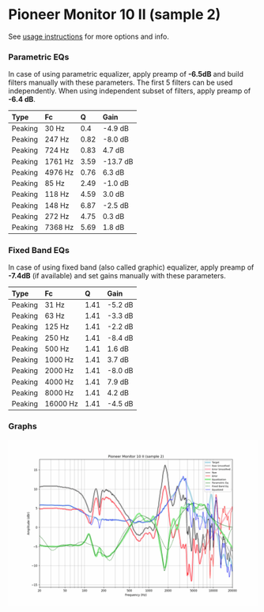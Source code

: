 # Pioneer Monitor 10 II (sample 2)
See [usage instructions](https://github.com/jaakkopasanen/AutoEq#usage) for more options and info.

### Parametric EQs
In case of using parametric equalizer, apply preamp of **-6.5dB** and build filters manually
with these parameters. The first 5 filters can be used independently.
When using independent subset of filters, apply preamp of **-6.4 dB**.

| Type    | Fc      |    Q | Gain     |
|:--------|:--------|:-----|:---------|
| Peaking | 30 Hz   | 0.4  | -4.9 dB  |
| Peaking | 247 Hz  | 0.82 | -8.0 dB  |
| Peaking | 724 Hz  | 0.83 | 4.7 dB   |
| Peaking | 1761 Hz | 3.59 | -13.7 dB |
| Peaking | 4976 Hz | 0.76 | 6.3 dB   |
| Peaking | 85 Hz   | 2.49 | -1.0 dB  |
| Peaking | 118 Hz  | 4.59 | 3.0 dB   |
| Peaking | 148 Hz  | 6.87 | -2.5 dB  |
| Peaking | 272 Hz  | 4.75 | 0.3 dB   |
| Peaking | 7368 Hz | 5.69 | 1.8 dB   |

### Fixed Band EQs
In case of using fixed band (also called graphic) equalizer, apply preamp of **-7.4dB**
(if available) and set gains manually with these parameters.

| Type    | Fc       |    Q | Gain    |
|:--------|:---------|:-----|:--------|
| Peaking | 31 Hz    | 1.41 | -5.2 dB |
| Peaking | 63 Hz    | 1.41 | -3.3 dB |
| Peaking | 125 Hz   | 1.41 | -2.2 dB |
| Peaking | 250 Hz   | 1.41 | -8.4 dB |
| Peaking | 500 Hz   | 1.41 | 1.6 dB  |
| Peaking | 1000 Hz  | 1.41 | 3.7 dB  |
| Peaking | 2000 Hz  | 1.41 | -8.0 dB |
| Peaking | 4000 Hz  | 1.41 | 7.9 dB  |
| Peaking | 8000 Hz  | 1.41 | 4.2 dB  |
| Peaking | 16000 Hz | 1.41 | -4.5 dB |

### Graphs
![](./Pioneer%20Monitor%2010%20II%20(sample%202).png)